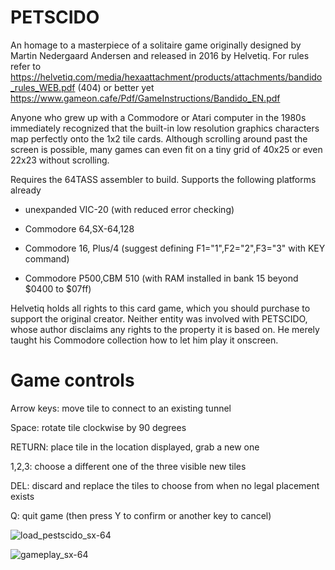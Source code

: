 # PETSCIDO

An homage to a masterpiece of a solitaire game originally designed by Martin
Nedergaard Andersen and released in 2016 by Helvetiq.  For rules refer to https://helvetiq.com/media/hexaattachment/products/attachments/bandido_rules_WEB.pdf
(404) or better yet https://www.gameon.cafe/Pdf/GameInstructions/Bandido_EN.pdf

Anyone who grew up with a Commodore or Atari computer in the 1980s immediately
recognized that the built-in low resolution graphics characters map perfectly
onto the 1x2 tile cards.  Although scrolling around past the screen is possible,
many games can even fit on a tiny grid of 40x25 or even 22x23 without scrolling.

Requires the 64TASS assembler to build. Supports the following platforms already

* unexpanded VIC-20 (with reduced error checking)

* Commodore 64,SX-64,128

* Commodore 16, Plus/4 (suggest defining F1="1",F2="2",F3="3" with KEY command)

* Commodore P500,CBM 510 (with RAM installed in bank 15 beyond $0400 to $07ff)

Helvetiq holds all rights to this card game, which you should purchase to
support the original creator.  Neither entity was involved with PETSCIDO,
whose author disclaims any rights to the property it is based on.  He merely
taught his Commodore collection how to let him play it onscreen.


Game controls
=============

Arrow keys: move tile to connect to an existing tunnel

Space: rotate tile clockwise by 90 degrees

RETURN: place tile in the location displayed, grab a new one

1,2,3: choose a different one of the three visible new tiles

DEL: discard and replace the tiles to choose from when no legal placement exists

Q: quit game (then press Y to confirm or another key to cancel)

![load_pestscido_sx-64](https://github.com/user-attachments/assets/1931c11e-46bf-4fcd-81a7-33c874d88b0c)

![gameplay_sx-64](https://github.com/user-attachments/assets/8815314b-f4c7-4121-a632-018f487dc727)

